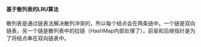 
#### 基于散列表的LRU算法
散列表是通过链表法解决散列冲突的，所以每个结点会在两条链中。一个链是双向链表，另一个链是散列表中的拉链（HashMap内部处理了）。前驱和后继指针是为了将结点串在双向链表中。